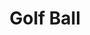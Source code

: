 ---
layout: design
name: "golfball"
title: "Golf Ball"
aka:  "Test aka"
description: "This is Empowering Hacks where disabled poeple were brought together with an academic maker with the goal of solving problems through Making. Disabled problems have usally been solved by the non-disabled which miss out key issues that disabled people have. By having disabled people work on the problems that affect them, it should lead to better solutions being found and enabling them to solve their own problems through Making."
images:
    - image:
        url: "/assets/images/designs/golfball/1.png"
        alt: "Red Pineapple website on tablet, mobile and desktop"
    - image:
        url: "/assets/images/designs/golfball/1.png"
        alt: "Red Pineapple website on tablet, mobile and desktop"
    - image:
        url: "/assets/images/designs/golfball/1.png"
        alt: "Red Pineapple website on tablet, mobile and desktop"
    - image:
        url: "/assets/images/designs/golfball/1.png"
        alt: "Red Pineapple website on tablet, mobile and desktop"
    - image:
        url: "/assets/images/designs/golfball/1.png"
        alt: "Red Pineapple website on tablet, mobile and desktop"
    - image:
        url: "/assets/images/designs/golfball/1.png"
        alt: "Red Pineapple website on tablet, mobile and desktop"
family: "ball"
---